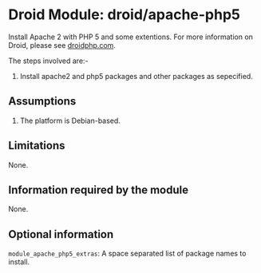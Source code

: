 # Droid Module: droid/apache-php5

Install Apache 2 with PHP 5 and some extentions. For more information on Droid,
please see [droidphp.com](http://droidphp.com).

The steps involved are:-

1. Install apache2 and php5 packages and other packages as sepecified.


## Assumptions

1. The platform is Debian-based.


## Limitations

None.


## Information required by the module

None.


## Optional information

`module_apache_php5_extras`: A space separated list of package names to
install.
